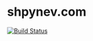 # shpynev.com

[![Build Status](https://img.shields.io/endpoint.svg?url=https%3A%2F%2Factions-badge.atrox.dev%2Fspikers-dev%2FShpynevCom%2Fbadge%3Fref%3Ddevelop&style=flat)](https://actions-badge.atrox.dev/spikers-dev/ShpynevCom/goto?ref=develop)